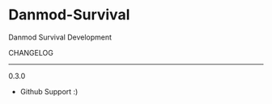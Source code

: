 Danmod-Survival
===============

Danmod Survival Development

CHANGELOG
_________________________________________________________________________________________________________________________
0.3.0

- Github Support :)